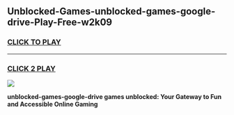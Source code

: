 
## Unblocked-Games-unblocked-games-google-drive-Play-Free-w2k09
<h3>
<a href="https://premium76.site?title=unblocked-games-google-drive&ref=10A">CLICK TO PLAY</a></h3>
<hr>

<h3>
<a href="https://premium76.site?title=unblocked-games-google-drive&ref=10A">CLICK 2 PLAY</a>
  
</h3>

<a href="https://premium76.site?title=unblocked-games-google-drive&ref=10A"><img src="https://clearcache.store/games.png"></a>


**unblocked-games-google-drive games unblocked: Your Gateway to Fun and Accessible Online Gaming**
